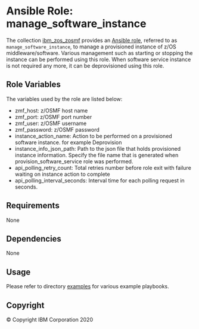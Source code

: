 # Ansible Role: manage_software_instance

The collection [ibm_zos_zosmf](../../README.md) provides an [Ansible role](https://docs.ansible.com/ansible/latest/user_guide/playbooks_reuse_roles.html), referred to as `manage_software_instance`, to manage a provisioned instance of z/OS middleware/software. Various management such as starting or stopping the instance can be performed using this role. When software service instance is not required any more, it can be deprovisioned using this role.

## Role Variables

The variables used by the role are listed below:

- zmf_host: z/OSMF host name
- zmf_port: z/OSMF port number
- zmf_user: z/OSMF username
- zmf_password: z/OSMF password
- instance_action_name: Action to be performed on a provisioned software instance. for example Deprovision
- instance_info_json_path: Path to the json file that holds provisioned instance information. Specify the file name that is generated when provision_software_service role was performed.
- api_polling_retry_count: Total retries number before role exit with failure waiting on instance action to complete
- api_polling_interval_seconds: Interval time for each polling request in seconds.

## Requirements

None

## Dependencies

None

## Usage

Please refer to directory [examples](../..examples/README.md) for various example playbooks.

## Copyright

© Copyright IBM Corporation 2020
